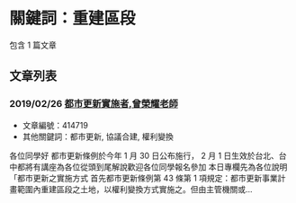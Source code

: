 # 關鍵詞：重建區段

包含 1 篇文章

## 文章列表

### 2019/02/26 [都市更新實施者,曾榮耀老師](../../articles/414719_%E9%83%BD%E5%B8%82%E6%9B%B4%E6%96%B0%E5%AF%A6%E6%96%BD%E8%80%85%2C%E6%9B%BE%E6%A6%AE%E8%80%80%E8%80%81%E5%B8%AB.md)
- 文章編號：414719
- 其他關鍵詞：都市更新, 協議合建, 權利變換

各位同學好 都市更新條例於今年 1 月 30 日公布施行， 2 月 1 日生效於台北、台中都將有講座為各位從頭到尾解說歡迎各位同學報名參加 本日專欄先為各位說明「都市更新之實施方式 首先都市更新條例第 43 條第 1 項規定：都市更新事業計畫範圍內重建區段之土地，以權利變換方式實施之。但由主管機關或...
